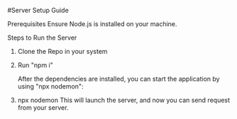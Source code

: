 #Server Setup Guide

Prerequisites
      Ensure Node.js is installed on your machine.

Steps to Run the Server

1) Clone the Repo in your system
2) Run "npm i"
    
    After the dependencies are installed, you can start the application by using "npx nodemon":
3) npx nodemon
    This will launch the server, and now you can send request from your server.

